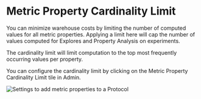 # Metric Property Cardinality Limit

You can minimize warehouse costs by limiting the number of computed values for all metric properties. Applying a limit here will cap the number of values computed for Explores and Property Analysis on experiments.

The cardinality limit will limit computation to the top most frequently occurring values per property.

You can configure the cardinality limit by clicking on the Metric Property Cardinality Limit tile in Admin.

![Settings to add metric properties to a Protocol](/img/administration/property-cardinality-tile.png)
